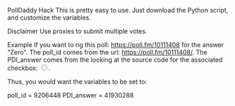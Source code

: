 PollDaddy Hack
This is pretty easy to use. Just download the Python script, and customize the variables.


Disclaimer
Use proxies to submit multiple votes.

Example
If you want to rig this poll: https://poll.fm/10111408 for the answer "Zero". The poll_id comes from the url: https://poll.fm/10111408/. The PDI_answer comes from the looking at the source code for the associated checkbox: <input type="radio" name="PDI_answer" id="PDI_answer41930288" value="46414409">.

Thus, you would want the variables to be set to:

poll_id = 9206448
PDI_answer = 41930288
